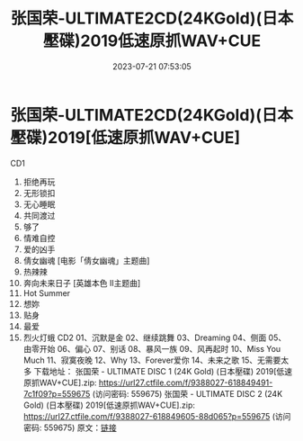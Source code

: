 ﻿---
title: 张国荣-ULTIMATE2CD(24KGold)(日本壓碟)2019低速原抓WAV+CUE
date: 2023-07-21 07:53:05
categories: WAV车载音乐、镜像
tags: 华语中文
---
# 张国荣-ULTIMATE2CD(24KGold)(日本壓碟)2019[低速原抓WAV+CUE]

CD1
01. 拒绝再玩
02. 无形锁扣
03. 无心睡眠
04. 共同渡过
05. 够了
06. 情难自控
07. 爱的凶手
08. 倩女幽魂 [电影「倩女幽魂」主题曲]
09. 热辣辣
10. 奔向未来日子 [英雄本色 II主题曲]
11. Hot Summer
12. 想妳
13. 贴身
14. 最爱
15. 烈火灯蛾
CD2
01、沉默是金
02、继续跳舞
03、Dreaming
04、侧面
05、由零开始
06、偏心
07、别话
08、暴风一族
09、风再起时
10、Miss You Much
11、寂寞夜晚
12、Why
13、Forever爱你
14、未来之歌
15、无需要太多
下载地址：
张国荣 - ULTIMATE DISC 1 (24K Gold) (日本壓碟) 2019[低速原抓WAV+CUE].zip:
https://url27.ctfile.com/f/9388027-618849491-7c1f09?p=559675
(访问密码: 559675)
张国荣 - ULTIMATE DISC 2 (24K Gold) (日本壓碟) 2019[低速原抓WAV+CUE].zip:
https://url27.ctfile.com/f/9388027-618849605-88d065?p=559675
(访问密码: 559675)
原文：[链接](https://blog.sina.com.cn/s/blog_1647c7e76010312ry.html)